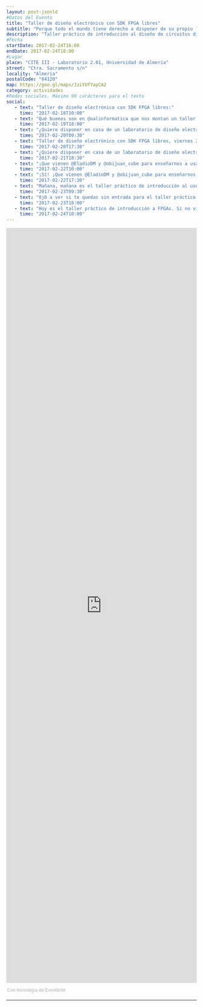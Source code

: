 ```yaml
---
layout: post-jsonld
#Datos del Evento
title: "Taller de diseño electrónico con SDK FPGA libres"
subtitle: "Porque todo el mundo tiene derecho a disponer de su propio laboratorio de diseño de circuitos electrónicos"
description: "Taller práctico de introducción al diseño de circuitos digitales usando el SDK Icestorm + Icestudio"
#Fecha
startDate: 2017-02-24T16:00
endDate: 2017-02-24T18:00
#Lugar
place: "CITE III - Laboratorio 2.01, Universidad de Almería"
street: "Ctra. Sacramento s/n"
locality: "Almería"
postalCode: "04120"
map: https://goo.gl/maps/JziYUfYayCA2
category: actividades
#Redes sociales. Máximo 90 carácteres para el texto
social:
   - text: "Taller de diseño electrónico con SDK FPGA libres:"
     time: "2017-02-18T10:00"
   - text: "Qué buenos son en @ualinformatica que nos montan un taller de FPGAs con software libre con @EladioDM y @obijuan_cube"
     time: "2017-02-19T18:00"
   - text: "¿Quiere disponer en casa de un laboratorio de diseño electrónico por un módico precio? #PregúntemeCómo"
     time: "2017-02-20T09:30"
   - text: "Taller de diseño electrónico con SDK FPGA libres, viernes 24"
     time: "2017-02-20T17:30"
   - text: "¿Quiere disponer en casa de un laboratorio de diseño electrónico por un módico precio? #PregúntemeCómo"
     time: "2017-02-21T18:30"
   - text: "¡Que vienen @EladioDM y @obijuan_cube para enseñarnos a usar las Icezun Alhambras!"
     time: "2017-02-22T10:00"
   - text: "¡Sí! ¡Que vienen @EladioDM y @obijuan_cube para enseñarnos a usar las Icezun Alhambras!"
     time: "2017-02-22T17:30"
   - text: "Mañana, mañana es el taller práctico de introducción al uso de FPGAs con sw libre #SAV"
     time: "2017-02-23T09:30"     
   - text: "OjO a ver si te quedas sin entrada para el taller práctico de introducción a FPGAs"
     time: "2017-02-23T18:00"     
   - text: "Hoy es el taller práctico de introducción a FPGAs. Si no vienes no podrás decir que estuviste aquí"
     time: "2017-02-24T10:00"       
---
```

<div style="width:100%; text-align:left;" ><iframe  src="https://www.eventbrite.es/e/entradas-taller-de-diseno-electronico-con-sdk-fpga-libres-32165828860?ref=eweb" frameborder="0" height="2000" width="100%" vspace="0" hspace="0" marginheight="5" marginwidth="5" scrolling="auto" allowtransparency="true"></iframe><div style="font-family:Helvetica, Arial; font-size:12px; padding:10px 0 5px; margin:2px; width:100%; text-align:left;" ><a class="powered-by-eb" style="color: #ADB0B6; text-decoration: none;" target="_blank" href="http://www.eventbrite.es/">Con tecnología de Eventbrite</a></div></div>


---
